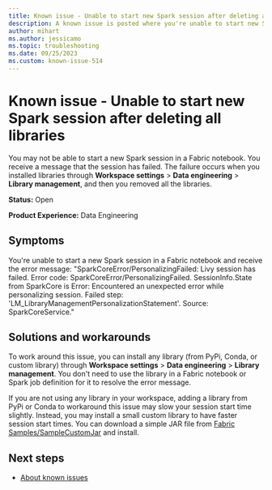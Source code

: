 ```yaml
---
title: Known issue - Unable to start new Spark session after deleting all libraries
description: A known issue is posted where you're unable to start new Spark session after deleting all libraries
author: mihart
ms.author: jessicamo
ms.topic: troubleshooting 
ms.date: 09/25/2023
ms.custom: known-issue-514
---
```


# Known issue - Unable to start new Spark session after deleting all libraries

You may not be able to start a new Spark session in a Fabric notebook.  You receive a message that the session has failed.  The failure occurs when you installed libraries through **Workspace settings** > **Data engineering** > **Library management**, and then you removed all the libraries.

**Status:** Open

**Product Experience:** Data Engineering

## Symptoms

You're unable to start a new Spark session in a Fabric notebook and receive the error message: "SparkCoreError/PersonalizingFailed: Livy session has failed. Error code: SparkCoreError/PersonalizingFailed. SessionInfo.State from SparkCore is Error: Encountered an unexpected error while personalizing session. Failed step: 'LM_LibraryManagementPersonalizationStatement'. Source: SparkCoreService."

## Solutions and workarounds

To work around this issue, you can install any library (from PyPi, Conda, or custom library) through **Workspace settings** > **Data engineering** > **Library management**.  You don't need to use the library in a Fabric notebook or Spark job definition for it to resolve the error message.

If you are not using any library in your workspace, adding a library from PyPi or Conda to workaround this issue may slow your session start time slightly. Instead, you may install a small custom library to have faster session start times. You can download a simple JAR file from [Fabric Samples/SampleCustomJar](https://github.com/microsoft/fabric-samples/docs-samples/data-engineering/SampleCustomJAR) and install.

## Next steps

- [About known issues](https://support.fabric.microsoft.com/known-issues)
